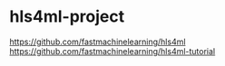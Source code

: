 # hls4ml-project

https://github.com/fastmachinelearning/hls4ml
https://github.com/fastmachinelearning/hls4ml-tutorial
